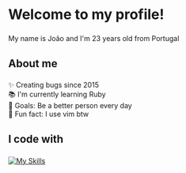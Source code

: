 <h1 align="left">Welcome to my profile!</h1>

###

<p align="left">My name is João and I'm 23 years old from Portugal</p>

###

<h2 align="left">About me</h2>

###

<p align="left">✨ Creating bugs since 2015<br>📚 I'm currently learning Ruby<br>🎯 Goals: Be a better person every day<br>🎲 Fun fact: I use vim btw</p>

###

<h2 align="left">I code with</h2>

###

[![My Skills](https://skillicons.dev/icons?i=java,rust,lua,c,ts,ruby,scala,python)](https://skillicons.dev)

###
